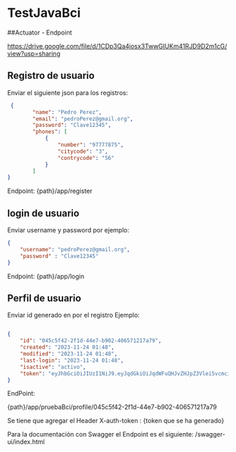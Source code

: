 # TestJavaBci


##Actuator - Endpoint

https://drive.google.com/file/d/1CDp3Qa4josx3TwwGIUKm41RJD9D2m1cG/view?usp=sharing

## Registro de usuario

Enviar el siguiente json para los registros:

```json
 {
        "name": "Pedro Perez",
        "email": "pedroPerez@gmail.org",
        "password": "Clave12345",
        "phones": [
            {
                "number": "97777875",
                "citycode": "3",			
                "contrycode": "56"
            }
        ]
}
```
Endpoint: {path}/app/register

## login de usuario

Enviar username y password por ejemplo:
```json
{
    "username": "pedroPerez@gmail.org",
    "password" : "Clave12345"
}

```
Endpoint: {path}/app/login

## Perfil de usuario

Enviar id generado en por el registro Ejemplo:
```json

{
    "id": "045c5f42-2f1d-44e7-b902-406571217a79",
    "created": "2023-11-24 01:48",
    "modified": "2023-11-24 01:48",
    "last-login": "2023-11-24 01:48",
    "isactive": "activo",
    "token": "eyJhbGciOiJIUzI1NiJ9.eyJqdGkiOiJqdWFuQHJvZHJpZ3Vlei5vcmciLCJzdWIiOiJodW50ZXIyIiwiZXhwIjoxNzAwNzkyMzMwfQ.C8Axodoi6X7pbVoGDJaOCssQKBW7TFvxpvKkXjPx590"
}
```
EndPoint:

{path}/app/pruebaBci/profile/045c5f42-2f1d-44e7-b902-406571217a79

Se tiene que agregar el Header
X-auth-token : {token que se ha generado}

Para la documentación con Swagger el Endpoint es el siguiente:
/swagger-ui/index.html

